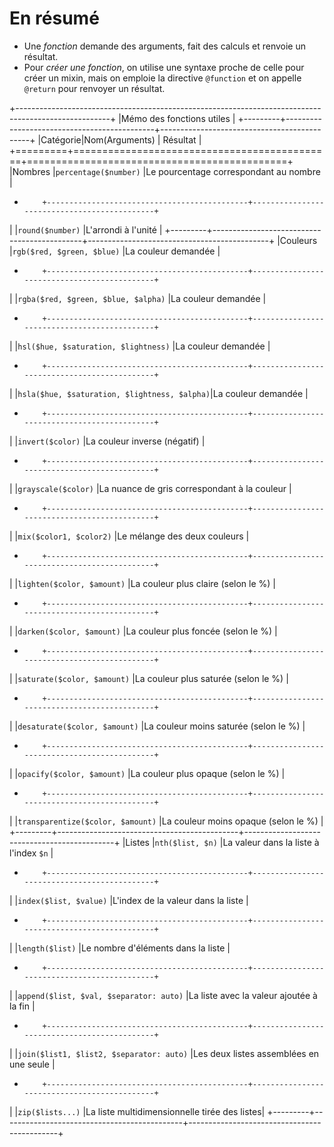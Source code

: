 # En résumé
+ Une *fonction* demande des arguments, fait des calculs et renvoie un résultat.
+ Pour *créer une fonction*, on utilise une syntaxe proche de celle pour créer un mixin, mais on emploie la directive `@function` et on appelle `@return` pour renvoyer un résultat.

+-----------------------------------------------------------------------------------------------------+
|Mémo des fonctions utiles                                                                            |
+---------+---------------------------------------------+---------------------------------------------+
|Catégorie|Nom(Arguments)                               | Résultat                                    |
+=========+=============================================+=============================================+
|Nombres  |`percentage($number)`                        |Le pourcentage correspondant au nombre       |
+         +---------------------------------------------+---------------------------------------------+
|         |`round($number)`                             |L'arrondi à l'unité                          |
+---------+---------------------------------------------+---------------------------------------------+
|Couleurs |`rgb($red, $green, $blue)`                   |La couleur demandée                          |
+         +---------------------------------------------+---------------------------------------------+
|         |`rgba($red, $green, $blue, $alpha)`          |La couleur demandée                          |
+         +---------------------------------------------+---------------------------------------------+
|         |`hsl($hue, $saturation, $lightness)`         |La couleur demandée                          |
+         +---------------------------------------------+---------------------------------------------+
|         |`hsla($hue, $saturation, $lightness, $alpha)`|La couleur demandée                          |
+         +---------------------------------------------+---------------------------------------------+
|         |`invert($color)`                             |La couleur inverse (négatif)                 |
+         +---------------------------------------------+---------------------------------------------+
|         |`grayscale($color)`                          |La nuance de gris correspondant à la couleur |
+         +---------------------------------------------+---------------------------------------------+
|         |`mix($color1, $color2)`                      |Le mélange des deux couleurs                 |
+         +---------------------------------------------+---------------------------------------------+
|         |`lighten($color, $amount)`                   |La couleur plus claire (selon le %)          |
+         +---------------------------------------------+---------------------------------------------+
|         |`darken($color, $amount)`                    |La couleur plus foncée (selon le %)          |
+         +---------------------------------------------+---------------------------------------------+
|         |`saturate($color, $amount)`                  |La couleur plus saturée (selon le %)         |
+         +---------------------------------------------+---------------------------------------------+
|         |`desaturate($color, $amount)`                |La couleur moins saturée (selon le %)        |
+         +---------------------------------------------+---------------------------------------------+
|         |`opacify($color, $amount)`                   |La couleur plus opaque (selon le %)          |
+         +---------------------------------------------+---------------------------------------------+
|         |`transparentize($color, $amount)`            |La couleur moins opaque (selon le %)         |
+---------+---------------------------------------------+---------------------------------------------+
|Listes   |`nth($list, $n)`                             |La valeur dans la liste à l'index `$n`       |
+         +---------------------------------------------+---------------------------------------------+
|         |`index($list, $value)`                       |L'index de la valeur dans la liste           |
+         +---------------------------------------------+---------------------------------------------+
|         |`length($list)`                              |Le nombre d'éléments dans la liste           |
+         +---------------------------------------------+---------------------------------------------+
|         |`append($list, $val, $separator: auto)`      |La liste avec la valeur ajoutée à la fin     |
+         +---------------------------------------------+---------------------------------------------+
|         |`join($list1, $list2, $separator: auto)`     |Les deux listes assemblées en une seule      |
+         +---------------------------------------------+---------------------------------------------+
|         |`zip($lists...)`                             |La liste multidimensionnelle tirée des listes|
+---------+---------------------------------------------+---------------------------------------------+